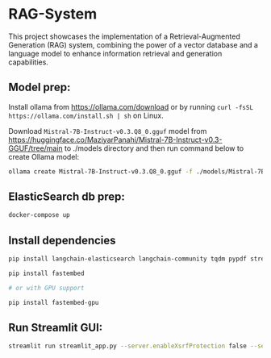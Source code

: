 # RAG-System
This project showcases the implementation of a Retrieval-Augmented Generation (RAG) system, combining the power of a vector database and a language model to enhance information retrieval and generation capabilities.


## Model prep:
Install ollama from https://ollama.com/download or by running
`curl -fsSL https://ollama.com/install.sh | sh` on Linux.

Download `Mistral-7B-Instruct-v0.3.Q8_0.gguf` model from https://huggingface.co/MaziyarPanahi/Mistral-7B-Instruct-v0.3-GGUF/tree/main to ./models directory and then run command below to create Ollama model:
```sh
ollama create Mistral-7B-Instruct-v0.3.Q8_0.gguf -f ./models/Mistral-7B-Instruct-v0.3.Q8_0.gguf
```

## ElasticSearch db prep:
```sh
docker-compose up
```

## Install dependencies
```sh
pip install langchain-elasticsearch langchain-community tqdm pypdf streamlit langchain-experimental
```

```sh
pip install fastembed

# or with GPU support

pip install fastembed-gpu
```

## Run Streamlit GUI:
```sh
streamlit run streamlit_app.py --server.enableXsrfProtection false --server.port 8540
```
